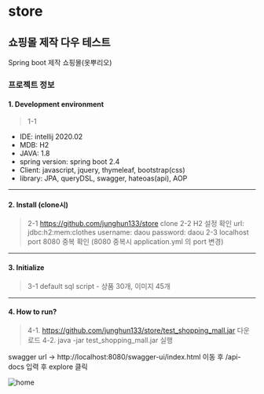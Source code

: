# store

## 쇼핑몰 제작 다우 테스트
Spring boot 제작 쇼핑몰(옷뿌리오)

### 프로젝트 정보
  #### 1. Development environment
  > 1-1 
  * IDE: intellij 2020.02
  * MDB: H2
  * JAVA: 1.8
  * spring version: spring boot 2.4 
  * Client: javascript, jquery, thymeleaf, bootstrap(css)
  * library: 
        JPA, queryDSL, swagger, hateoas(api), AOP

****

  #### 2. Install (clone시)
  >   2-1 https://github.com/junghun133/store clone 
  >   2-2 H2 설정 확인 
           url: jdbc:h2:mem:clothes
           username: daou
           password: daou
  >    2-3 localhost port 8080 중복 확인 (8080 중복시 application.yml 의 port 변경)
****
  #### 3. Initialize
  >   3-1 default sql script
      - 상품 30개, 이미지 45개

****
  
  #### 4. How to run?
  >4-1. https://github.com/junghun133/store/test_shopping_mall.jar 다운로드
  >4-2. java -jar test_shopping_mall.jar 실행

  swagger url -> http://localhost:8080/swagger-ui/index.html 이동 후 /api-docs 입력 후 explore 클릭
  
  ![home](https://user-images.githubusercontent.com/13414116/102690874-cd57dd00-424b-11eb-99ab-e886f4e29654.png)

